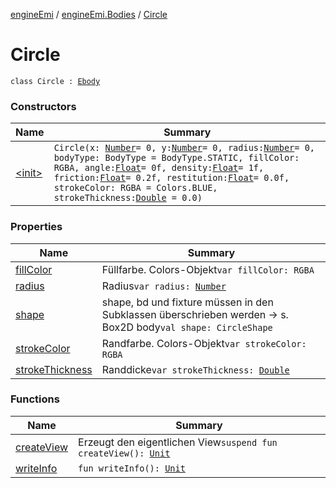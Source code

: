 [engineEmi](../../index.md) / [engineEmi.Bodies](../index.md) / [Circle](./index.md)

# Circle

`class Circle : `[`Ebody`](../-ebody/index.md)

### Constructors

| Name | Summary |
|---|---|
| [&lt;init&gt;](-init-.md) | `Circle(x: `[`Number`](https://kotlinlang.org/api/latest/jvm/stdlib/kotlin/-number/index.html)` = 0, y: `[`Number`](https://kotlinlang.org/api/latest/jvm/stdlib/kotlin/-number/index.html)` = 0, radius: `[`Number`](https://kotlinlang.org/api/latest/jvm/stdlib/kotlin/-number/index.html)` = 0, bodyType: BodyType = BodyType.STATIC, fillColor: RGBA, angle: `[`Float`](https://kotlinlang.org/api/latest/jvm/stdlib/kotlin/-float/index.html)` = 0f, density: `[`Float`](https://kotlinlang.org/api/latest/jvm/stdlib/kotlin/-float/index.html)` = 1f, friction: `[`Float`](https://kotlinlang.org/api/latest/jvm/stdlib/kotlin/-float/index.html)` = 0.2f, restitution: `[`Float`](https://kotlinlang.org/api/latest/jvm/stdlib/kotlin/-float/index.html)` = 0.0f, strokeColor: RGBA = Colors.BLUE, strokeThickness: `[`Double`](https://kotlinlang.org/api/latest/jvm/stdlib/kotlin/-double/index.html)` = 0.0)` |

### Properties

| Name | Summary |
|---|---|
| [fillColor](fill-color.md) | Füllfarbe. Colors-Objekt`var fillColor: RGBA` |
| [radius](radius.md) | Radius`var radius: `[`Number`](https://kotlinlang.org/api/latest/jvm/stdlib/kotlin/-number/index.html) |
| [shape](shape.md) | shape, bd und fixture müssen in den Subklassen überschrieben werden -&gt; s. Box2D body`val shape: CircleShape` |
| [strokeColor](stroke-color.md) | Randfarbe. Colors-Objekt`var strokeColor: RGBA` |
| [strokeThickness](stroke-thickness.md) | Randdicke`var strokeThickness: `[`Double`](https://kotlinlang.org/api/latest/jvm/stdlib/kotlin/-double/index.html) |

### Functions

| Name | Summary |
|---|---|
| [createView](create-view.md) | Erzeugt den eigentlichen View`suspend fun createView(): `[`Unit`](https://kotlinlang.org/api/latest/jvm/stdlib/kotlin/-unit/index.html) |
| [writeInfo](write-info.md) | `fun writeInfo(): `[`Unit`](https://kotlinlang.org/api/latest/jvm/stdlib/kotlin/-unit/index.html) |
